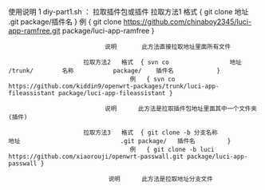 使用说明
   1     diy-part1.sh ： 拉取插件包或插件
                         拉取方法1   格式  { git clone                    地址                         .git package/插件名           } 
                                      例   { git clone https://github.com/chinaboy2345/luci-app-ramfree.git package/luci-app-ramfree }
                                      
                               说明       此方法直接拉取地址里面所有文件
                                      
                         拉取方法2   格式  { svn co                 地址                        /trunk/        名称           package/    插件名            }
                                      例   { svn co https://github.com/kiddin9/openwrt-packages/trunk/luci-app-fileassistant package/luci-app-fileassistant }
                                      
                               说明      此方法是拉取插件包地址里面其中一个文件夹(插件) 
                               
                         拉取方法3   格式  { git clone -b 分支名称           地址                            .git package/   插件名         }
                                      例   { git clone -b luci https://github.com/xiaorouji/openwrt-passwall.git package/luci-app-passwall }
                                
                                说明      此方法是拉取地址分支文件
                                
 
                                      
                                      
                                                           
